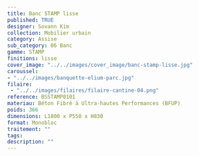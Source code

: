 ```yaml
---
title: Banc STAMP lisse 
published: TRUE
designer: Sovann Kim
collection: Mobilier urbain
category: Assise
sub_category: 06 Banc
gamme: STAMP
finitions: lisse
cover_image: "../../images/cover_image/banc-stamp-lisse.jpg"
caroussel: 
- "../../images/banquette-elium-parc.jpg"
filaire: 
 - "../../images/filaires/filaire-cantine-04.png"
reference: BSSTAMP0101
materiau: Béton Fibré à Ultra-hautes Performances (BFUP)
poids: 366
dimensions: L1800 x P550 x H830 
format: Monobloc
traitement: ""
tags: 
description: ""
---
```

